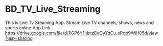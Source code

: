 # BD_TV_Live_Streaming
This is Live Tv Sreaming App. Stream Live TV channels, shows, news and sports online
App Link : https://drive.google.com/file/d/1iGP6Y1itlxtzBuQyYqCu_ePqp9WiH05d/view?usp=sharing

